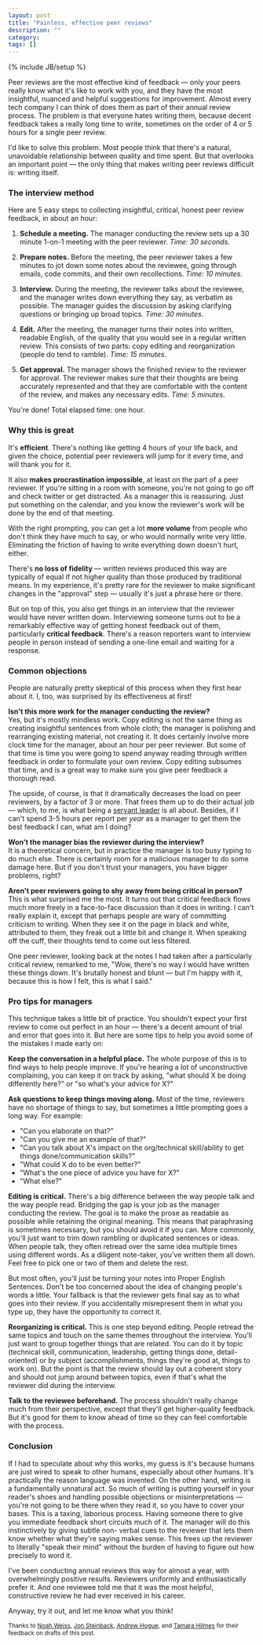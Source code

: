 ```yaml
---
layout: post
title: "Painless, effective peer reviews"
description: ""
category: 
tags: []
---
```

{% include JB/setup %}

Peer reviews are the most effective kind of feedback — only your peers really know what it's like to work with you, and
they have the most insightful, nuanced and helpful suggestions for improvement. Almost every tech company I can think of
does them as part of their annual review process. The problem is that everyone hates writing them, because decent
feedback takes a really long time to write, sometimes on the order of 4 or 5 hours for a single peer review.

I'd like to solve this problem. Most people think that there's a natural, unavoidable relationship between quality and
time spent. But that overlooks an important point — the only thing that makes writing peer reviews difficult is: writing
itself.

### The interview method

Here are 5 easy steps to collecting insightful, critical, honest peer review feedback, in about an hour:

<!-- more -->

1. **Schedule a meeting.** The manager conducting the review sets up a 30 minute 1-on-1 meeting with the peer reviewer.
_Time: 30 seconds_.

2. **Prepare notes.** Before the meeting, the peer reviewer takes a few minutes to jot down some notes about the
reviewee, going through emails, code commits, and their own recollections. _Time: 10 minutes_.

3. **Interview.** During the meeting, the reviewer talks about the reviewee, and the manager writes down everything they
say, as verbatim as possible. The manager guides the discussion by asking clarifying questions or bringing up broad
topics. _Time: 30 minutes_.

4. **Edit.** After the meeting, the manager turns their notes into written, readable English, of the quality that you
would see in a regular written review. This consists of two parts: copy editing and reorganization (people do tend to
ramble). _Time: 15 minutes_.

5. **Get approval.** The manager shows the finished review to the reviewer for approval. The reviewer makes sure that
their thoughts are being accurately represented and that they are comfortable with the content of the review, and
makes any necessary edits. _Time: 5 minutes_.

You're done! Total elapsed time: one hour.

### Why this is great

It's **efficient**. There's nothing like getting 4 hours of your life back, and given the choice, potential peer
reviewers will jump for it every time, and will thank you for it.

It also **makes procrastination impossible**, at least on the part of a peer reviewer. If you're sitting
in a room with someone, you're not going to go off and check twitter or get distracted. As a manager this is reassuring.
Just put something on the calendar, and you know the reviewer's work will be done by the end of that meeting.

With the right prompting, you can get a lot **more volume** from people who don't think they have much to say, or who would
normally write very little. Eliminating the friction of having to write everything down doesn't hurt, either.

There's **no loss of fidelity** — written reviews produced this way are typically of equal if not higher quality than those
produced by traditional means. In my experience, it's pretty rare for the reviewer to make significant changes in the
"approval" step — usually it's just a phrase here or there.

But on top of this, you also get things in an interview that the reviewer would have never written down. 
Interviewing someone turns out to be a remarkably effective way of getting honest feedback out of them, particularly **critical
feedback**. There's a reason reporters want to interview people in person instead of sending a one-line email and waiting
for a response.

### Common objections

People are naturally pretty skeptical of this process when they first hear about it. I, too, was surprised by its
effectiveness at first!

**Isn't this more work for the manager conducting the review?**<br/> Yes, but it's mostly mindless work. Copy editing is
not the same thing as creating insightful sentences from whole cloth; the manager is polishing and rearranging existing
material, not creating it. It does certainly involve more clock time for the manager, about an hour per peer reviewer.
But some of that time is time you were going to spend anyway reading through written feedback in order to formulate your
own review. Copy editing subsumes that time, and is a great way to make sure you give peer feedback a thorough read.

The upside, of course, is that it dramatically decreases the load on peer reviewers, by a factor of 3 or more. That frees them
up to do their actual job — which, to me, is what being a [servant leader](http://en.wikipedia.org/wiki/Servant_leadership)
is all about. Besides, if I can't spend 3-5 hours per report per *year* as a manager to get them the best feedback I can,
what am I doing?

**Won't the manager bias the reviewer during the interview?**<br/>
It is a theoretical concern, but in practice the manager is too busy typing to do much else. There is certainly room for
a malicious manager to do some damage here. But if you don't trust your managers, you have bigger problems, right?

**Aren't peer reviewers going to shy away from being critical in person?**<br/>
This is what surprised me the most. It turns out that critical feedback flows much more freely in a
face-to-face discussion than it does in writing. I can't really explain it, except that perhaps people are wary of
committing criticism to writing. When they see it on the page in black and white, attributed to them, they freak out a
little bit and change it. When speaking off the cuff, their thoughts tend to come out less filtered.

One peer reviewer, looking back at the notes I had taken after a particularly critical review, remarked to me, "Wow,
there's no way I would have written these things down. It's brutally honest and blunt — but I'm happy with it, because
this is how I felt, this is what I said."

### Pro tips for managers

This technique takes a little bit of practice. You shouldn't expect your first review to come out perfect in an hour —
there's a decent amount of trial and error that goes into it. But here are some tips to help you avoid some of the
mistakes I made early on:

**Keep the conversation in a helpful place.** The whole purpose of this is to find ways to help people improve. If
you're hearing a lot of unconstructive complaining, you can keep it on track by asking, "what should X be doing
differently here?" or "so what's your advice for X?"

**Ask questions to keep things moving along.** Most of the time, reviewers have no shortage of things to say, but sometimes
a little prompting goes a long way. For example:

- "Can you elaborate on that?"
- "Can you give me an example of that?"
- "Can you talk about X's impact on the org/technical skill/ability to get things done/communication skills?"
- "What could X do to be even better?"
- "What's the one piece of advice you have for X?"
- "What else?"

**Editing is critical.** There's a big difference between the way people talk and the way people read. Bridging the gap
is your job as the manager conducting the review. The goal is to make the prose as readable as possible while retaining
the original meaning. This means that paraphrasing is sometimes necessary, but you should avoid it if you can. More
commonly, you'll just want to trim down rambling or duplicated sentences or ideas. When people talk, they often retread
over the same idea multiple times using different words. As a diligent note-taker, you've written them all down. Feel
free to pick one or two of them and delete the rest.

But most often, you'll just be turning your notes into Proper English Sentences. Don't be too concerned about the idea
of changing people's words a little. Your fallback is that the reviewer gets final say as to what goes into their
review. If you accidentally misrepresent them in what you type up, they have the opportunity to correct it.

**Reorganizing is critical.** This is one step beyond editing. People retread the same topics and touch on the same
themes throughout the interview. You'll just want to group together things that are related. You can do it by topic
(technical skill, communication, leadership, getting things done, detail-oriented) or by subject (accomplishments,
things they're good at, things to work on). But the point is that the review should lay out a coherent story and should
not jump around between topics, even if that's what the reviewer did during the interview.

**Talk to the reviewee beforehand.** The process shouldn't really change much from their perspective, except that
they'll get higher-quality feedback. But it's good for them to know ahead of time so they can feel comfortable with the
process.

### Conclusion

If I had to speculate about why this works, my guess is it's because humans are just wired to speak to other humans,
especially about other humans. It's practically the reason language was invented. On the other hand, writing is a
fundamentally unnatural act. So much of writing is putting yourself in your reader's shoes and handling possible
objections or misinterpretations — you're not going to be there when they read it, so you have to cover your bases. This
is a taxing, laborious process. Having someone there to give you immediate feedback short circuits much of it. The
manager will do this instinctively by giving subtle non- verbal cues to the reviewer that lets them know whether what
they're saying makes sense. This frees up the reviewer to literally "speak their mind" without the burden of having to
figure out how precisely to word it.

I've been conducting annual reviews this way for almost a year, with overwhelmingly positive results. Reviewers
uniformly and enthusiastically prefer it. And one reviewee told me that it was the most helpful, constructive review he
had ever received in his career.

Anyway, try it out, and let me know what you think!

<span style="font-size: 9pt">
  Thanks to
  <a href="https://twitter.com/noah_weiss">Noah Weiss</a>,
  <a href="https://twitter.com/itsmejon">Jon Steinback</a>,
  <a href="https://twitter.com/ahogue">Andrew Hogue</a>, and
  <a href="https://twitter.com/tamara">Tamara Hilmes</a>
  for their feedback on drafts of this post.
</span>

